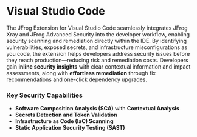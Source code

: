 # Visual Studio Code

The JFrog Extension for Visual Studio Code seamlessly integrates JFrog Xray and JFrog Advanced Security into the developer workflow, enabling security scanning and remediation directly within the IDE. By identifying vulnerabilities, exposed secrets, and infrastructure misconfigurations as you code, the extension helps developers address security issues before they reach production—reducing risk and remediation costs. Developers gain **inline security insights** with clear contextual information and impact assessments, along with **effortless remediation** through fix recommendations and one-click dependency upgrades.&#x20;

### Key Security Capabilities

* **Software Composition Analysis (SCA)** with **Contextual Analysis**
* **Secrets Detection and Token Validation**
* **Infrastructure as Code (IaC) Scanning**
* **Static Application Security Testing (SAST)**
